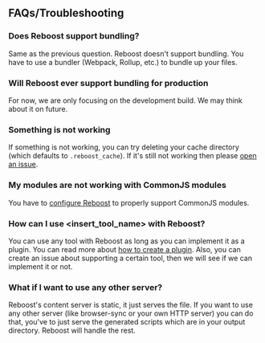 ## FAQs/Troubleshooting

### Does Reboost support bundling?
Same as the previous question. Reboost doesn't support bundling. You have to use
a bundler (Webpack, Rollup, etc.) to bundle up your files.

### Will Reboost ever support bundling for production
For now, we are only focusing on the development build. We may think about it on
future.

### Something is not working
If something is not working, you can try deleting your cache directory
(which defaults to `.reboost_cache`). If it's still not working then please
[open an issue](https://github.com/sarsamurmu/reboost/issues/new).

### My modules are not working with CommonJS modules
You have to [configure Reboost](/docs/configurations.md#commonjsinterop) to properly
support CommonJS modules.

### How can I use <insert_tool_name> with Reboost?
You can use any tool with Reboost as long as you can implement it as a plugin. You can
read more about [how to create a plugin](/docs/plugin-api.md). Also, you can create an issue
about supporting a certain tool, then we will see if we can implement it or not.

### What if I want to use any other server?
Reboost's content server is static, it just serves the file. If you want
to use any other server (like browser-sync or your own HTTP server) you can do that,
you've to just serve the generated scripts which are in your output directory.
Reboost will handle the rest.
